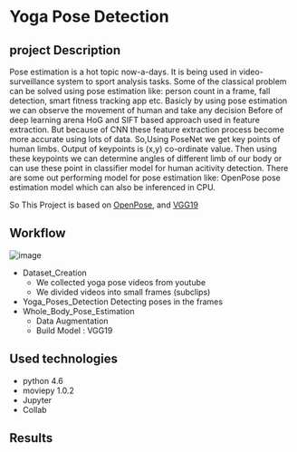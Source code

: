 # Yoga Pose Detection 

## project Description 
Pose estimation is a hot topic now-a-days. It is being used in video-surveillance system to sport analysis tasks. Some of the classical problem can be solved using pose estimation like: person count in a frame, fall detection, smart fitness tracking app etc. Basicly by using pose estimation we can observe the movement of human and take any decision Before of deep learning arena HoG and SIFT based approach used in feature extraction. But because of CNN these feature extraction process become more accurate using lots of data.
So,Using PoseNet we get key points of human limbs. Output of keypoints is (x,y) co-ordinate value. Then using these keypoints we can determine angles of different limb of our body or can use these point in classifier model for human acitivity detection. There are some out performing model for pose estimation like: OpenPose pose estimation model which can also be inferenced in CPU.

So 
This Project is based on [OpenPose](https://www.ri.cmu.edu/publications/openpose-whole-body-pose-estimation/), and [VGG19](https://keras.io/api/applications/vgg/)

## Workflow 

![image](https://user-images.githubusercontent.com/75584699/148693526-54373f57-79ed-440a-bf82-3e527e799d48.png)
 
 - Dataset_Creation
   * We collected yoga pose videos from youtube  
   * We divided videos into small frames (subclips)
 - Yoga_Poses_Detection
 Detecting poses in the frames
 - Whole_Body_Pose_Estimation
   * Data Augmentation 
   * Build Model : VGG19
 
## Used technologies 
- python 4.6
- moviepy 1.0.2
- Jupyter
- Collab


## Results 


